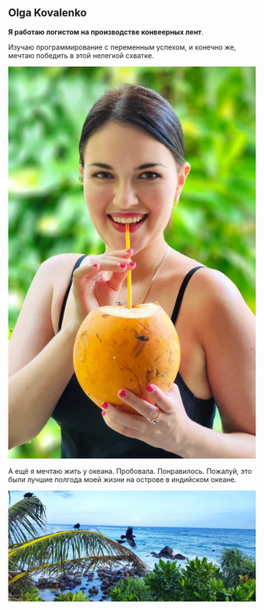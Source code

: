 ## Olga Kovalenko

**Я работаю логистом на производстве конвеерных лент**.

Изучаю программирование с переменным успехом, и конечно же, мечтаю победить в этой нелегкой схватке.

<img src="https://raw.githubusercontent.com/OlgaKovalenk0/OLGA-Kovalenko/main/img/1692889890793.jpg">

А ещё я мечтаю жить у океана. Пробовала. Понравилось.
Пожалуй, это были лучшие полгода моей жизни на острове в индийском океане.

<img src="https://raw.githubusercontent.com/OlgaKovalenk0/OLGA-Kovalenko/main/img/VN1jkDqFuEc.jpg">
